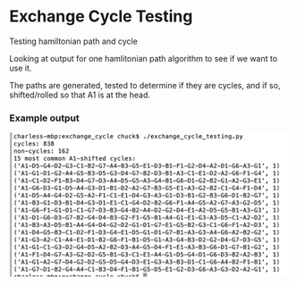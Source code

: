 # Exchange Cycle Testing

Testing hamiltonian path and cycle

Looking at output for one hamlitonian path algorithm to see if we want to use it.

The paths are generated, tested to determine if they are cycles, and if so, shifted/rolled so that A1 is at the head.

### Example output

<div align="middle"><img src="images/exchange_cycle_example_output.png" width=500></div>
